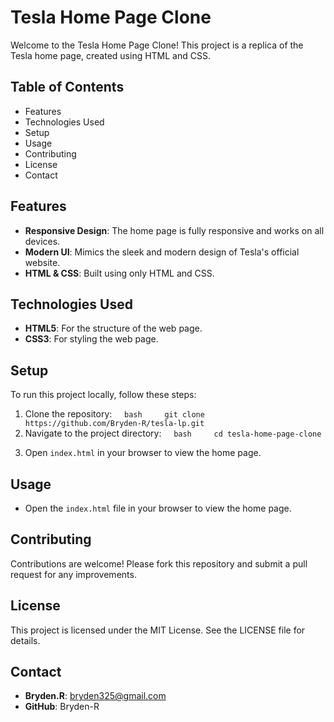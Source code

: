 # Tesla Home Page Clone 

Welcome to the Tesla Home Page Clone! This project is a replica of the Tesla home page, created using HTML and CSS. 

## Table of Contents 

- Features
- Technologies Used
- Setup
- Usage
- Contributing
- License
- Contact 

## Features 

- **Responsive Design**: The home page is fully responsive and works on all devices.
- **Modern UI**: Mimics the sleek and modern design of Tesla's official website.
- **HTML & CSS**: Built using only HTML and CSS. 

## Technologies Used 

- **HTML5**: For the structure of the web page.
- **CSS3**: For styling the web page. 

## Setup 

To run this project locally, follow these steps: 

1. Clone the repository:
    ```bash
    git clone https://github.com/Bryden-R/tesla-lp.git
    ```
2. Navigate to the project directory:
    ```bash
    cd tesla-home-page-clone
    ```
3. Open `index.html` in your browser to view the home page. 

## Usage 

- Open the `index.html` file in your browser to view the home page. 

## Contributing 

Contributions are welcome! Please fork this repository and submit a pull request for any improvements. 

## License 

This project is licensed under the MIT License. See the LICENSE file for details. 

## Contact 

- **Bryden.R**: bryden325@gmail.com
- **GitHub**: Bryden-R
